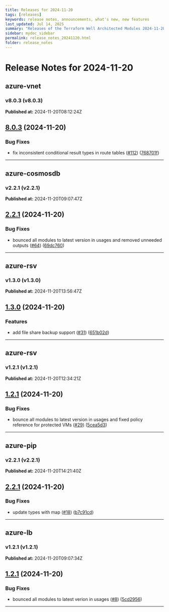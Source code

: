 ```yaml
---
title: Releases for 2024-11-20
tags: [releases]
keywords: release notes, announcements, what's new, new features
last_updated: Jul 14, 2025
summary: "Releases of the Terraform Well Architected Modules 2024-11-20"
sidebar: mydoc_sidebar
permalink: release_notes_20241120.html
folder: release_notes
---
```


# Release Notes for 2024-11-20

## azure-vnet
### v8.0.3 (v8.0.3)
**Published at:** 2024-11-20T08:12:24Z

## [8.0.3](https://github.com/CloudNationHQ/terraform-azure-vnet/compare/v8.0.2...v8.0.3) (2024-11-20)


### Bug Fixes

* fix inconsistent conditional result types in route tables ([#112](https://github.com/CloudNationHQ/terraform-azure-vnet/issues/112)) ([768701f](https://github.com/CloudNationHQ/terraform-azure-vnet/commit/768701fe4a6eff3494624662bdd12c6ebaa0d890))

---

## azure-cosmosdb
### v2.2.1 (v2.2.1)
**Published at:** 2024-11-20T09:07:47Z

## [2.2.1](https://github.com/CloudNationHQ/terraform-azure-cosmosdb/compare/v2.2.0...v2.2.1) (2024-11-20)


### Bug Fixes

* bounced all modules to latest version in usages and removed unneeded outputs ([#64](https://github.com/CloudNationHQ/terraform-azure-cosmosdb/issues/64)) ([69dc760](https://github.com/CloudNationHQ/terraform-azure-cosmosdb/commit/69dc76093c2fbb3a564a4403fef41893621efa27))

---

## azure-rsv
### v1.3.0 (v1.3.0)
**Published at:** 2024-11-20T13:56:47Z

## [1.3.0](https://github.com/CloudNationHQ/terraform-azure-rsv/compare/v1.2.1...v1.3.0) (2024-11-20)


### Features

* add file share backup support ([#31](https://github.com/CloudNationHQ/terraform-azure-rsv/issues/31)) ([651b02d](https://github.com/CloudNationHQ/terraform-azure-rsv/commit/651b02d7169d7e01ffdd2eb7680dcdecf0a62020))

---

## azure-rsv
### v1.2.1 (v1.2.1)
**Published at:** 2024-11-20T12:34:21Z

## [1.2.1](https://github.com/CloudNationHQ/terraform-azure-rsv/compare/v1.2.0...v1.2.1) (2024-11-20)


### Bug Fixes

* bounce all modules to latest version in usages and fixed policy reference for protected VMs ([#29](https://github.com/CloudNationHQ/terraform-azure-rsv/issues/29)) ([5cea5d3](https://github.com/CloudNationHQ/terraform-azure-rsv/commit/5cea5d32e9999a4b17de04e873228941abfdf65b))

---

## azure-pip
### v2.2.1 (v2.2.1)
**Published at:** 2024-11-20T14:21:40Z

## [2.2.1](https://github.com/CloudNationHQ/terraform-azure-pip/compare/v2.2.0...v2.2.1) (2024-11-20)


### Bug Fixes

* update types with map ([#18](https://github.com/CloudNationHQ/terraform-azure-pip/issues/18)) ([b7c91cd](https://github.com/CloudNationHQ/terraform-azure-pip/commit/b7c91cd9ec447ab2b5f61f039f74319e8828c8c4))

---

## azure-lb
### v1.2.1 (v1.2.1)
**Published at:** 2024-11-20T09:07:34Z

## [1.2.1](https://github.com/CloudNationHQ/terraform-azure-lb/compare/v1.2.0...v1.2.1) (2024-11-20)


### Bug Fixes

* bounced all modules to latest verion in usages ([#8](https://github.com/CloudNationHQ/terraform-azure-lb/issues/8)) ([5cd2956](https://github.com/CloudNationHQ/terraform-azure-lb/commit/5cd2956f316ac2a2f6ca2fa662944b1bd495041c))

---

